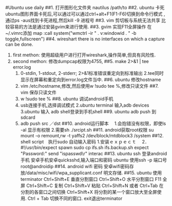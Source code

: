 #Ubuntu use daily
##1. 打开图形化文件夹
   nautilus /path/to
##2. ubuntu 卡死
    ubuntu图形界面卡死后,可以通过可以通过ctrl+alt+F1(F1-F6)切换到命令行模式
,通过ps -aus找到卡死进程,然后kill -9 进程号
##3. vim 剪切板与系统无法共享
比较容易的方法是通过安装gvim来进行使用.
##3. gvim 实现F11全屏操作
在~/.vimrc添加
map <silent> <F11>  :call system("wmctrl -ir " . v:windowid . " -b toggle,fullscreen")<CR> ##4. wireshart  there is no interfaces on which a capture can be done.
1. first methon: 使用超级用户进行打开wireshark,操作简单,但具有风险性.
2. second methon: 修改dumpcap权限为4755,
##5. make 2>&1 | tee error.log
    1. 0-stdin, 1-stdout, 2-stderr; 2>&1标准错误重定向到标准输出
    2.tee同时显示在屏幕和重定向到error.log文件当中.
##6. ubuntu 修改hostname
    1. vim /etc/hostname,修改,然后使用w !sudo tee %,修改只读文件
##7. vim 保存只读文件
    1. w !sudo tee %
##8. ubuntu 调试android手机
    1. usb连接手机,选择调试模式
    2.ubuntu terminal 输入adb devices
    3.ubuntu 输入 adb shell登录到手机shell
##9. ubuntu adb push 到sdcard
    1. adb push src ／dst
##10. android运行脚本
    　1.会抱错没有权限，即使ls -al 显示有权限
    2.需要sh ./srcipt.sh
##11. android获取root权限
    su
    mount -o remount,rw -t yaffs2 /dev/block/mtdblock3 /system
##12. shell script　执行sudo 自动输入密码
    1.安装ｅｘｐｅｃｔ
    　2．#!/usr/bin/expect
    spawn sudo cp ifs.sh ifs.backup.sh
    expect "Password:"
    send "ispasswd\r"
    interac
##13. ubuntu ssh 登录android手机
   安卓手机安卓quicksshd,输入端口和密码
   ubuntu 使用ssh -p 端口号 root@androidip
##14. android wifi 密码
   安卓wifi密码存放/data/misc/wifi/wpa_supplicant.conf
   明文存储.
##15. ubuntu 使用 terminator
   Ctrl+Shift+E 垂直分割窗口
   Ctrl+Shift+O 水平分割窗口
   F11 全屏
   Ctrl+Shift+C 复制
   Ctrl+Shift+V 粘贴
   Ctrl+Shift+N 或者 Ctrl+Tab 在分割的各窗口之间切换
   Ctrl+Shift+X 将分割的某一个窗口放大至全屏使用.
   Ctrl + Tab 切换不同的窗口.
   exit退出terminator
